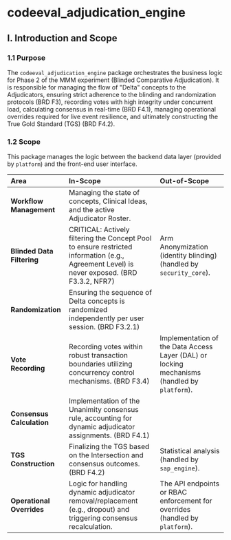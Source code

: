 # codeeval_adjudication_engine

## I. Introduction and Scope

### 1.1 Purpose

The `codeeval_adjudication_engine` package orchestrates the business logic for Phase 2 of the MMM experiment (Blinded Comparative Adjudication). It is responsible for managing the flow of "Delta" concepts to the Adjudicators, ensuring strict adherence to the blinding and randomization protocols (BRD F3), recording votes with high integrity under concurrent load, calculating consensus in real-time (BRD F4.1), managing operational overrides required for live event resilience, and ultimately constructing the True Gold Standard (TGS) (BRD F4.2).

### 1.2 Scope

This package manages the logic between the backend data layer (provided by `platform`) and the front-end user interface.

| Area                  | In-Scope                                                                                                  | Out-of-Scope                                                                       |
| :-------------------- | :-------------------------------------------------------------------------------------------------------- | :--------------------------------------------------------------------------------- |
| **Workflow Management** | Managing the state of concepts, Clinical Ideas, and the active Adjudicator Roster.                        |                                                                                    |
| **Blinded Data Filtering** | CRITICAL: Actively filtering the Concept Pool to ensure restricted information (e.g., Agreement Level) is never exposed. (BRD F3.3.2, NFR7) | Arm Anonymization (identity blinding) (handled by `security_core`).                  |
| **Randomization**     | Ensuring the sequence of Delta concepts is randomized independently per user session. (BRD F3.2.1)        |                                                                                    |
| **Vote Recording**    | Recording votes within robust transaction boundaries utilizing concurrency control mechanisms. (BRD F3.4) | Implementation of the Data Access Layer (DAL) or locking mechanisms (handled by `platform`). |
| **Consensus Calculation**| Implementation of the Unanimity consensus rule, accounting for dynamic adjudicator assignments. (BRD F4.1) |                                                                                    |
| **TGS Construction**  | Finalizing the TGS based on the Intersection and consensus outcomes. (BRD F4.2)                           | Statistical analysis (handled by `sap_engine`).                                      |
| **Operational Overrides**| Logic for handling dynamic adjudicator removal/replacement (e.g., dropout) and triggering consensus recalculation. | The API endpoints or RBAC enforcement for overrides (handled by `platform`).          |